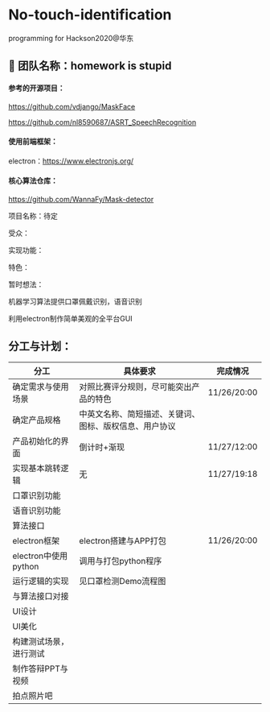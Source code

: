 # No-touch-identification
programming for Hackson2020@华东

## 👋 团队名称：homework is stupid

#### 参考的开源项目：

https://github.com/vdjango/MaskFace

https://github.com/nl8590687/ASRT_SpeechRecognition

#### 使用前端框架：

electron：https://www.electronjs.org/

#### 核心算法仓库：

https://github.com/WannaFy/Mask-detector

项目名称：待定

受众：

实现功能：

特色：

暂时想法：

机器学习算法提供口罩佩戴识别，语音识别

利用electron制作简单美观的全平台GUI

## 分工与计划：

| 分工                   | 具体要求                                               | 完成情况    |
| ---------------------- | ------------------------------------------------------ | ----------- |
| 确定需求与使用场景     | 对照比赛评分规则，尽可能突出产品的特色                 | 11/26/20:00 |
| 确定产品规格           | 中英文名称、简短描述、关键词、图标、版权信息、用户协议 |             |
| 产品初始化的界面       | 倒计时+渐现                                            | 11/27/12:00 |
| 实现基本跳转逻辑       | 无                                                     | 11/27/19:18 |
| 口罩识别功能           |                                                        |             |
| 语音识别功能           |                                                        |             |
| 算法接口               |                                                        |             |
| electron框架           | electron搭建与APP打包                                  | 11/26/20:00 |
| electron中使用python   | 调用与打包python程序                                   |             |
| 运行逻辑的实现         | 见口罩检测Demo流程图                                   |             |
| 与算法接口对接         |                                                        |             |
| UI设计                 |                                                        |             |
| UI美化                 |                                                        |             |
| 构建测试场景，进行测试 |                                                        |             |
| 制作答辩PPT与视频      |                                                        |             |
| 拍点照片吧             |                                                        |             |

